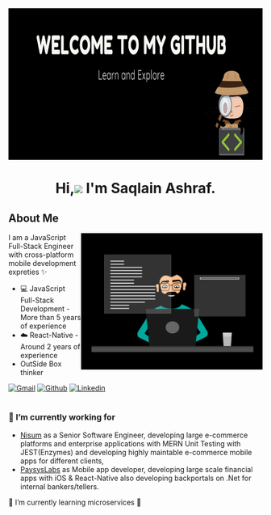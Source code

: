 <img align="center" alt="welcome-to-my-profile" height="300" width="1600" src="https://github.com/saqlain11/saqlain11/blob/main/welcome.png">
<h1 align="center">Hi,<img src="https://raw.githubusercontent.com/MartinHeinz/MartinHeinz/master/wave.gif" width="30px"> I'm Saqlain Ashraf.</h1>
<h2>About Me</h2>
<img src="https://github.com/saqlain11/saqlain11/blob/main/nerd-coder.gif" width="360" align="right"/>

I am a JavaScript Full-Stack Engineer with cross-platform mobile development expreties  ✨

* 💻 JavaScript Full-Stack Development - More than 5 years of experience
* ☁️ React-Native - Around 2 years of experience
*  OutSide Box thinker

[![Gmail](https://img.shields.io/badge/-Gmail-c14438?style=flat&logo=Gmail&logoColor=white)](mailto:saqlainashrafahc1@gmail.com)
[![Github](https://img.shields.io/badge/-Github-000?style=flat&logo=Github&logoColor=white)](https://github.com/saqlain11/)
[![Linkedin](https://img.shields.io/badge/-LinkedIn-blue?style=flat&logo=Linkedin&logoColor=white)](https://www.linkedin.com/in/saqlain-ashraf-a8a40b98/)
<h1></h1>
<h3>🔭 I’m currently working for</h3>


  - [Nisum](https://www.nisum.com) as a Senior Software Engineer, developing large e-commerce platforms and enterprise applications with MERN Unit Testing with JEST(Enzymes) and developing highly maintable e-commerce mobile apps for different clients, 
  - [PaysysLabs](https://www.paysyslabs.com/) as Mobile app developer, developing large scale financial apps with iOS & React-Native also developing backportals on .Net for internal bankers/tellers.

🌱 I’m currently learning microservices  🚀

